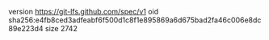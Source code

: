 version https://git-lfs.github.com/spec/v1
oid sha256:e4fb8ced3adfeabf6f500d1c8f1e895869a6d675bad2fa46c006e8dc89e223d4
size 2742
